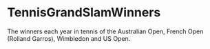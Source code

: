 # TennisGrandSlamWinners
The winners each year in tennis of the Australian Open, French Open (Rolland Garros), Wimbledon and US Open.
